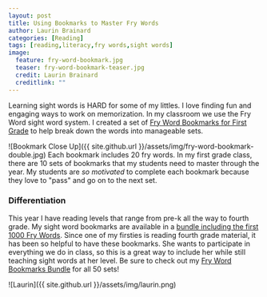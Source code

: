 ```yaml
---
layout: post
title: Using Bookmarks to Master Fry Words
author: Laurin Brainard
categories: [Reading]
tags: [reading,literacy,fry words,sight words]
image:
  feature: fry-word-bookmark.jpg
  teaser: fry-word-bookmark-teaser.jpg
  credit: Laurin Brainard
  creditlink: ""
--- 
```

Learning sight words is HARD for some of my littles. I love finding fun and engaging ways to work on memorization. In my classroom we use the Fry Word sight word system. I created a set of [Fry Word Bookmarks for First Grade](http://bit.ly/2zGmmh7) to help break down the words into manageable sets. 

![Bookmark Close Up]({{ site.github.url }}/assets/img/fry-word-bookmark-double.jpg)
Each bookmark includes 20 fry words. In my first grade class, there are 10 sets of bookmarks that my students need to master through the year. My students are *so motivated* to complete each bookmark because they love to "pass" and go on to the next set. 

### Differentiation
This year I have reading levels that range from pre-k all the way to fourth grade. My sight word bookmarks are available in a [bundle including the first 1000 Fry Words](http://bit.ly/2xXyQim). Since one of my firsties is reading fourth grade material, it has been so helpful to have these bookmarks. She wants to participate in everything we do in class, so this is a great way to include her while still teaching sight words at her level. Be sure to check out my [Fry Word Bookmarks Bundle](http://bit.ly/2xXyQim) for all 50 sets!

![Laurin]({{ site.github.url }}/assets/img/laurin.png)